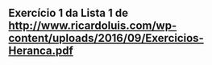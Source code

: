 ## Exercício 1 da Lista 1 de http://www.ricardoluis.com/wp-content/uploads/2016/09/Exercicios-Heranca.pdf